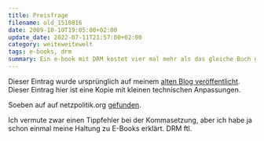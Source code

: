 ```yaml
---
title: Preisfrage
filename: old_1510816
date: 2009-10-19T19:05:00+02:00
update_date: 2022-07-11T21:57:00+02:00
category: weiteweitewelt
tags: e-books, drm
summary: Ein e-book mit DRM kostet vier mal mehr als das gleiche Buch gebunden?
---
```

Dieser Eintrag wurde ursprünglich auf meinem [alten Blog veröffentlicht](https://stu.blogger.de/stories/1510816/). Dieser Eintrag hier ist eine Kopie mit kleinen technischen Anpassungen.

Soeben auf auf netzpolitik.org [gefunden](https://www.netzpolitik.org/2009/preisfrage-welches-format-wuerdet-ihr-kaufen/).

Ich vermute zwar einen Tippfehler bei der Kommasetzung, aber ich habe ja schon einmal meine Haltung zu E-Books erklärt. DRM ftl.
